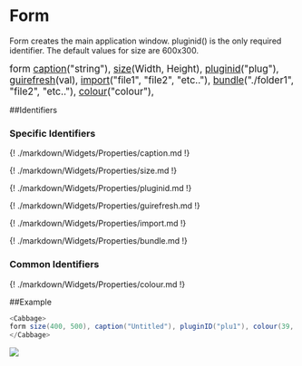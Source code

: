 # Form

Form creates the main application window. pluginid() is the only required identifier. The default values for size are 600x300. 

<big></pre>
form [caption](#caption)("string"), 
[size](#size)(Width, Height), 
[pluginid](#pluginid)("plug"), 
[guirefresh](#guirefresh)(val), 
[import](#import)("file1", "file2", "etc.."), 
[bundle](#bundle)("./folder1", "file2", "etc.."), 
[colour](#colour)("colour"), 

</pre></big>

<!--(End of syntax)/-->
##Identifiers

### Specific Identifiers
{! ./markdown/Widgets/Properties/caption.md !} 

{! ./markdown/Widgets/Properties/size.md !} 

{! ./markdown/Widgets/Properties/pluginid.md !} 

{! ./markdown/Widgets/Properties/guirefresh.md !}     

{! ./markdown/Widgets/Properties/import.md !}  

{! ./markdown/Widgets/Properties/bundle.md !}  

### Common Identifiers

{! ./markdown/Widgets/Properties/colour.md !}     

<!--(End of identifiers)/-->

##Example
```csharp
<Cabbage>
form size(400, 500), caption("Untitled"), pluginID("plu1"), colour(39, 40, 34)
</Cabbage>
```

![](../images/formExample.png)